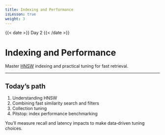 ```yaml
---
title: Indexing and Performance
isLesson: true
weight: 3
---
```


{{< date >}} Day 2 {{< /date >}}

# Indexing and Performance

Master [HNSW](https://qdrant.tech/articles/filtrable-hnsw/) indexing and practical tuning for fast retrieval.

---

## Today’s path

1. Understanding HNSW
2. Combining fast similarity search and filters
3. Collection tuning
4. Pitstop: index performance benchmarking

You’ll measure recall and latency impacts to make data‑driven tuning choices.

